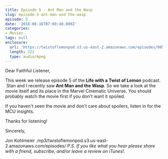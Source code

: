 ```yaml
---
title: Episode 5 - Ant Man and the Wasp
slug: episode-5-ant-man-and-the-wasp
episode: 5
date: '2018-08-16T07:00:40.000Z'
categories:
- Movies
tags: null
enclosure:
  url: 'https://twistoflemonpod.s3.us-east-2.amazonaws.com/episodes/005-lwatol-20180816.mp3 '
  length: 222
  type: audio/mpeg
---
```


Dear Faithful Listener,

This week we release episode 5 of the **Life with a Twist of Lemon** podcast.  Stan and I recently saw **Ant Man and the Wasp**. So we take a look at the movie itself and its place in the Marvel Cinematic Universe. You should probably watch the movie first if you don't want it spoiled.

If you haven't seen the movie and don't care about spoilers, listen in for the MCU insights.

Thanks for listening!

Sincerely,

Jon Kohlmeier
.mp3/twistoflemonpod.s3.us-east-2.amazonaws.com/episodes/
_P.S. If you like what you hear please share with a friend, subscribe, and/or leave a review on iTunes!._
